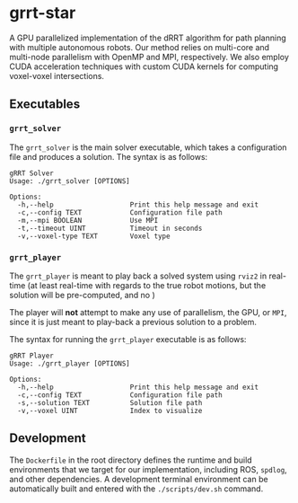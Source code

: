 # grrt-star

A GPU parallelized implementation of the dRRT algorithm for path planning with multiple autonomous robots. Our method relies on multi-core and multi-node parallelism with OpenMP and MPI, respectively. We also employ CUDA acceleration techniques with custom CUDA kernels for computing voxel-voxel intersections.

## Executables

### `grrt_solver`

The `grrt_solver` is the main solver executable, which takes a configuration file and produces a solution. The syntax is as follows:

```
gRRT Solver
Usage: ./grrt_solver [OPTIONS]

Options:
  -h,--help                   Print this help message and exit
  -c,--config TEXT            Configuration file path
  -m,--mpi BOOLEAN            Use MPI
  -t,--timeout UINT           Timeout in seconds
  -v,--voxel-type TEXT        Voxel type
```

### `grrt_player`

The `grrt_player` is meant to play back a solved system using `rviz2` in real-time (at least real-time with regards to the true robot motions, but the solution will be pre-computed, and no )

The player will __not__ attempt to make any use of parallelism, the GPU, or `MPI`, since it is just meant to play-back a previous solution to a problem.

The syntax for running the `grrt_player` executable is as follows:

```
gRRT Player
Usage: ./grrt_player [OPTIONS]

Options:
  -h,--help                   Print this help message and exit
  -c,--config TEXT            Configuration file path
  -s,--solution TEXT          Solution file path
  -v,--voxel UINT             Index to visualize
```

## Development

The `Dockerfile` in the root directory defines the runtime and build environments that we target for our implementation, including ROS, `spdlog`, and other dependencies. A development terminal environment can be automatically built and entered with the `./scripts/dev.sh` command.